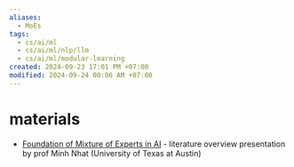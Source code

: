 ```yaml
---
aliases:
  - MoEs
tags:
  - cs/ai/ml
  - cs/ai/ml/nlp/llm
  - cs/ai/ml/modular-learning
created: 2024-09-23 17:01 PM +07:00
modified: 2024-09-24 00:06 AM +07:00
---
```

# materials
- [Foundation of Mixture of Experts in AI](https://drive.google.com/file/d/1B4FAK8p_tkSIgOeZVfgtB6qbR0ZliOWI/view?usp=drive_link) - literature overview presentation by prof Minh Nhat (University of Texas at Austin)